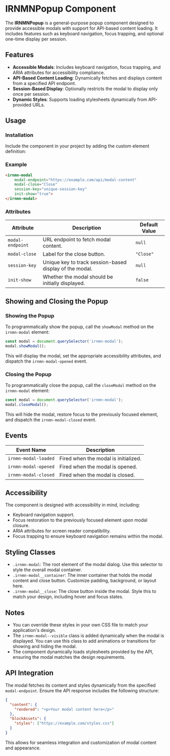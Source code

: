 # IRNMNPopup Component

The **IRNMNPopup** is a general-purpose popup component designed to provide accessible modals with support for API-based content loading. It includes features such as keyboard navigation, focus trapping, and optional one-time display per session.

## Features

- **Accessible Modals**: Includes keyboard navigation, focus trapping, and ARIA attributes for accessibility compliance.
- **API-Based Content Loading**: Dynamically fetches and displays content from a specified API endpoint.
- **Session-Based Display**: Optionally restricts the modal to display only once per session.
- **Dynamic Styles**: Supports loading stylesheets dynamically from API-provided URLs.

## Usage

### Installation

Include the component in your project by adding the custom element definition:

### Example

```html
<irnmn-modal
    modal-endpoint="https://example.com/api/modal-content"
    modal-close="Close"
    session-key="unique-session-key"
    init-show="true">
</irnmn-modal>
```

### Attributes

| Attribute              | Description                                                       | Default Value |
| ---------------------- | ----------------------------------------------------------------- | ------------- |
| `modal-endpoint`       | URL endpoint to fetch modal content.                              | `null`        |
| `modal-close`          | Label for the close button.                                       | `"Close"`     |
| `session-key`          | Unique key to track session-based display of the modal.           | `null`        |
| `init-show`            | Whether the modal should be initially displayed.                 | `false`       |

## Showing and Closing the Popup

### Showing the Popup

To programmatically show the popup, call the `showModal` method on the `irnmn-modal` element:

```javascript
const modal = document.querySelector('irnmn-modal');
modal.showModal();
```

This will display the modal, set the appropriate accessibility attributes, and dispatch the `irnmn-modal-opened` event.

### Closing the Popup

To programmatically close the popup, call the `closeModal` method on the `irnmn-modal` element:

```javascript
const modal = document.querySelector('irnmn-modal');
modal.closeModal();
```

This will hide the modal, restore focus to the previously focused element, and dispatch the `irnmn-modal-closed` event.

## Events

| Event Name           | Description                          |
| -------------------- | ------------------------------------ |
| `irnmn-modal-loaded` | Fired when the modal is initialized. |
| `irnmn-modal-opened` | Fired when the modal is opened.      |
| `irnmn-modal-closed` | Fired when the modal is closed.      |

## Accessibility

The component is designed with accessibility in mind, including:

- Keyboard navigation support.
- Focus restoration to the previously focused element upon modal closure.
- ARIA attributes for screen reader compatibility.
- Focus trapping to ensure keyboard navigation remains within the modal.

## Styling Classes

- `.irnmn-modal`: The root element of the modal dialog. Use this selector to style the overall modal container.
- `.irnmn-modal__container`: The inner container that holds the modal content and close button. Customize padding, background, or layout here.
- `.irnmn-modal__close`: The close button inside the modal. Style this to match your design, including hover and focus states.

## Notes

- You can override these styles in your own CSS file to match your application's design.
- The `irnmn-modal--visible` class is added dynamically when the modal is displayed. You can use this class to add animations or transitions for showing and hiding the modal.
- The component dynamically loads stylesheets provided by the API, ensuring the modal matches the design requirements.

## API Integration

The modal fetches its content and styles dynamically from the specified `modal-endpoint`. Ensure the API response includes the following structure:

```json
{
  "content": {
    "rendered": "<p>Your modal content here</p>"
  },
  "blockAssets": {
    "styles": ["https://example.com/styles.css"]
  }
}
```

This allows for seamless integration and customization of modal content and appearance.
